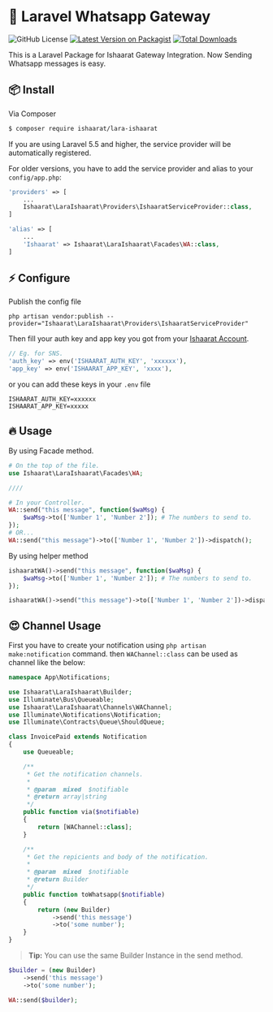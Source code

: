 # :gift: Laravel Whatsapp Gateway


![GitHub License](https://img.shields.io/github/license/ishaarat/lara-ishaarat?style=for-the-badge)
[![Latest Version on Packagist](https://img.shields.io/packagist/v/ishaarat/lara-ishaarat.svg?style=for-the-badge&logo=composer)](https://packagist.org/packages/ishaarat/lara-ishaarat)
[![Total Downloads](https://img.shields.io/packagist/dt/ishaarat/lara-ishaarat.svg?style=for-the-badge&logo=laravel)](https://packagist.org/packages/ishaarat/lara-ishaarat)

This is a Laravel Package for Ishaarat Gateway Integration. Now Sending Whatsapp messages is easy.

## :package: Install

Via Composer

```bash
$ composer require ishaarat/lara-ishaarat
```

If you are using Laravel 5.5 and higher, the service provider will be automatically registered.

For older versions, you have to add the service provider and alias to your `config/app.php`:

```php
'providers' => [
    ...
    Ishaarat\LaraIshaarat\Providers\IshaaratServiceProvider::class,
]

'alias' => [
    ...
    'Ishaarat' => Ishaarat\LaraIshaarat\Facades\WA::class,
]
```

## :zap: Configure

Publish the config file

```
php artisan vendor:publish --provider="Ishaarat\LaraIshaarat\Providers\IshaaratServiceProvider"
```

Then fill your auth key and app key you got from your [Ishaarat Account](https://ishaarat.com).

```php
// Eg. for SNS.
'auth_key' => env('ISHAARAT_AUTH_KEY', 'xxxxxx'),
'app_key' => env('ISHAARAT_APP_KEY', 'xxxx'),
```
or you can add these keys in your `.env` file
```dotenv
ISHAARAT_AUTH_KEY=xxxxxx
ISHAARAT_APP_KEY=xxxxx
```


## :fire: Usage

By using Facade method.

```php
# On the top of the file.
use Ishaarat\LaraIshaarat\Facades\WA;

////

# In your Controller.
WA::send("this message", function($waMsg) {
    $waMsg->to(['Number 1', 'Number 2']); # The numbers to send to.
});
# OR...
WA::send("this message")->to(['Number 1', 'Number 2'])->dispatch();

```

By using helper method
```php
ishaaratWA()->send("this message", function($waMsg) {
    $waMsg->to(['Number 1', 'Number 2']); # The numbers to send to.
});

ishaaratWA()->send("this message")->to(['Number 1', 'Number 2'])->dispatch();

```

## :heart_eyes: Channel Usage

First you have to create your notification using `php artisan make:notification` command. then `WAChannel::class` can
be used as channel like the below:

```php
namespace App\Notifications;

use Ishaarat\LaraIshaarat\Builder;
use Illuminate\Bus\Queueable;
use Ishaarat\LaraIshaarat\Channels\WAChannel;
use Illuminate\Notifications\Notification;
use Illuminate\Contracts\Queue\ShouldQueue;

class InvoicePaid extends Notification
{
    use Queueable;

    /**
     * Get the notification channels.
     *
     * @param  mixed  $notifiable
     * @return array|string
     */
    public function via($notifiable)
    {
        return [WAChannel::class];
    }

    /**
     * Get the repicients and body of the notification.
     *
     * @param  mixed  $notifiable
     * @return Builder
     */
    public function toWhatsapp($notifiable)
    {
        return (new Builder)
            ->send('this message')
            ->to('some number');
    }
}
```

> **Tip:** You can use the same Builder Instance in the send method.

```php
$builder = (new Builder)
    ->send('this message')
    ->to('some number');

WA::send($builder);

```
